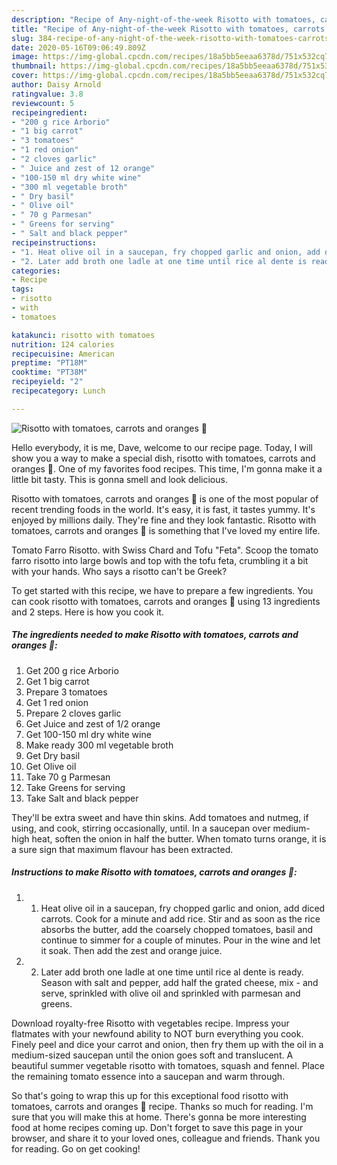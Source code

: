 ```yaml
---
description: "Recipe of Any-night-of-the-week Risotto with tomatoes, carrots and oranges 🍊"
title: "Recipe of Any-night-of-the-week Risotto with tomatoes, carrots and oranges 🍊"
slug: 384-recipe-of-any-night-of-the-week-risotto-with-tomatoes-carrots-and-oranges
date: 2020-05-16T09:06:49.809Z
image: https://img-global.cpcdn.com/recipes/18a5bb5eeaa6378d/751x532cq70/risotto-with-tomatoes-carrots-and-oranges-🍊-recipe-main-photo.jpg
thumbnail: https://img-global.cpcdn.com/recipes/18a5bb5eeaa6378d/751x532cq70/risotto-with-tomatoes-carrots-and-oranges-🍊-recipe-main-photo.jpg
cover: https://img-global.cpcdn.com/recipes/18a5bb5eeaa6378d/751x532cq70/risotto-with-tomatoes-carrots-and-oranges-🍊-recipe-main-photo.jpg
author: Daisy Arnold
ratingvalue: 3.8
reviewcount: 5
recipeingredient:
- "200 g rice Arborio"
- "1 big carrot"
- "3 tomatoes"
- "1 red onion"
- "2 cloves garlic"
- " Juice and zest of 12 orange"
- "100-150 ml dry white wine"
- "300 ml vegetable broth"
- " Dry basil"
- " Olive oil"
- " 70 g Parmesan"
- " Greens for serving"
- " Salt and black pepper"
recipeinstructions:
- "1. Heat olive oil in a saucepan, fry chopped garlic and onion, add diced carrots. Cook for a minute and add rice. Stir and as soon as the rice absorbs the butter, add the coarsely chopped tomatoes, basil and continue to simmer for a couple of minutes. Pour in the wine and let it soak. Then add the zest and orange juice."
- "2. Later add broth one ladle at one time until rice al dente is ready. Season with salt and pepper, add half the grated cheese, mix  and serve, sprinkled with olive oil and sprinkled with parmesan and greens."
categories:
- Recipe
tags:
- risotto
- with
- tomatoes

katakunci: risotto with tomatoes 
nutrition: 124 calories
recipecuisine: American
preptime: "PT18M"
cooktime: "PT38M"
recipeyield: "2"
recipecategory: Lunch

---
```



![Risotto with tomatoes, carrots and oranges 🍊](https://img-global.cpcdn.com/recipes/18a5bb5eeaa6378d/751x532cq70/risotto-with-tomatoes-carrots-and-oranges-🍊-recipe-main-photo.jpg)

Hello everybody, it is me, Dave, welcome to our recipe page. Today, I will show you a way to make a special dish, risotto with tomatoes, carrots and oranges 🍊. One of my favorites food recipes. This time, I'm gonna make it a little bit tasty. This is gonna smell and look delicious.

Risotto with tomatoes, carrots and oranges 🍊 is one of the most popular of recent trending foods in the world. It's easy, it is fast, it tastes yummy. It's enjoyed by millions daily. They're fine and they look fantastic. Risotto with tomatoes, carrots and oranges 🍊 is something that I've loved my entire life.

Tomato Farro Risotto. with Swiss Chard and Tofu &#34;Feta&#34;. Scoop the tomato farro risotto into large bowls and top with the tofu feta, crumbling it a bit with your hands. Who says a risotto can&#39;t be Greek?


To get started with this recipe, we have to prepare a few ingredients. You can cook risotto with tomatoes, carrots and oranges 🍊 using 13 ingredients and 2 steps. Here is how you cook it.

<!--inarticleads1-->

##### The ingredients needed to make Risotto with tomatoes, carrots and oranges 🍊:

1. Get 200 g rice Arborio
1. Get 1 big carrot
1. Prepare 3 tomatoes
1. Get 1 red onion
1. Prepare 2 cloves garlic
1. Get  Juice and zest of 1/2 orange
1. Get 100-150 ml dry white wine
1. Make ready 300 ml vegetable broth
1. Get  Dry basil
1. Get  Olive oil
1. Take  70 g Parmesan
1. Take  Greens for serving
1. Take  Salt and black pepper


They&#39;ll be extra sweet and have thin skins. Add tomatoes and nutmeg, if using, and cook, stirring occasionally, until. In a saucepan over medium-high heat, soften the onion in half the butter. When tomato turns orange, it is a sure sign that maximum flavour has been extracted. 

<!--inarticleads2-->

##### Instructions to make Risotto with tomatoes, carrots and oranges 🍊:

1. 1. Heat olive oil in a saucepan, fry chopped garlic and onion, add diced carrots. Cook for a minute and add rice. Stir and as soon as the rice absorbs the butter, add the coarsely chopped tomatoes, basil and continue to simmer for a couple of minutes. Pour in the wine and let it soak. Then add the zest and orange juice.
1. 2. Later add broth one ladle at one time until rice al dente is ready. Season with salt and pepper, add half the grated cheese, mix -  and serve, sprinkled with olive oil and sprinkled with parmesan and greens.


Download royalty-free Risotto with vegetables recipe. Impress your flatmates with your newfound ability to NOT burn everything you cook. Finely peel and dice your carrot and onion, then fry them up with the oil in a medium-sized saucepan until the onion goes soft and translucent. A beautiful summer vegetable risotto with tomatoes, squash and fennel. Place the remaining tomato essence into a saucepan and warm through. 

So that's going to wrap this up for this exceptional food risotto with tomatoes, carrots and oranges 🍊 recipe. Thanks so much for reading. I'm sure that you will make this at home. There's gonna be more interesting food at home recipes coming up. Don't forget to save this page in your browser, and share it to your loved ones, colleague and friends. Thank you for reading. Go on get cooking!
